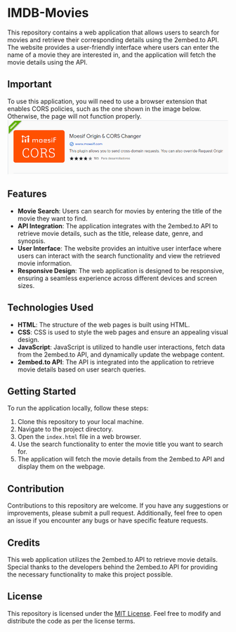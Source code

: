 # IMDB-Movies

This repository contains a web application that allows users to search for movies and retrieve their corresponding details using the 2embed.to API. The website provides a user-friendly interface where users can enter the name of a movie they are interested in, and the application will fetch the movie details using the API.

## Important
To use this application, you will need to use a browser extension that enables CORS policies, such as the one shown in the image below. Otherwise, the page will not function properly.
![Extension CORS](corsExtension.png)


## Features
- **Movie Search**: Users can search for movies by entering the title of the movie they want to find.
- **API Integration**: The application integrates with the 2embed.to API to retrieve movie details, such as the title, release date, genre, and synopsis.
- **User Interface**: The website provides an intuitive user interface where users can interact with the search functionality and view the retrieved movie information.
- **Responsive Design**: The web application is designed to be responsive, ensuring a seamless experience across different devices and screen sizes.

## Technologies Used
- **HTML**: The structure of the web pages is built using HTML.
- **CSS**: CSS is used to style the web pages and ensure an appealing visual design.
- **JavaScript**: JavaScript is utilized to handle user interactions, fetch data from the 2embed.to API, and dynamically update the webpage content.
- **2embed.to API**: The API is integrated into the application to retrieve movie details based on user search queries.

## Getting Started
To run the application locally, follow these steps:

1. Clone this repository to your local machine.
2. Navigate to the project directory.
3. Open the `index.html` file in a web browser.
4. Use the search functionality to enter the movie title you want to search for.
5. The application will fetch the movie details from the 2embed.to API and display them on the webpage.

## Contribution
Contributions to this repository are welcome. If you have any suggestions or improvements, please submit a pull request. Additionally, feel free to open an issue if you encounter any bugs or have specific feature requests.

## Credits
This web application utilizes the 2embed.to API to retrieve movie details. Special thanks to the developers behind the 2embed.to API for providing the necessary functionality to make this project possible.

## License
This repository is licensed under the [MIT License](LICENSE). Feel free to modify and distribute the code as per the license terms.
